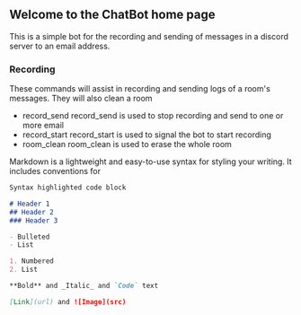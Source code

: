 ## Welcome to the ChatBot home page

This is a simple bot for the recording and sending of messages in a discord server to an email address.


### Recording

These commands will assist in recording and sending logs of a room's
messages. They will also clean a room
- record_send
record_send is used to stop recording and send to one or more email
- record_start
record_start is used to signal the bot to start recording
- room_clean
room_clean is used to erase the whole room

Markdown is a lightweight and easy-to-use syntax for styling your writing. It includes conventions for

```markdown
Syntax highlighted code block

# Header 1
## Header 2
### Header 3

- Bulleted
- List

1. Numbered
2. List

**Bold** and _Italic_ and `Code` text

[Link](url) and ![Image](src)
```
